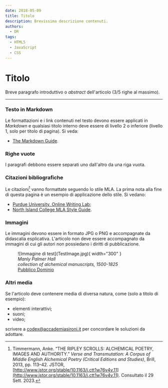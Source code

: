 ```yaml
---
date: 2018-05-09
title: Titolo 
description: Brevissima descrizione contenuti. 
authors: 
  - DR
tags:
  - HTML5
  - JavaScript
  - CSS
---
```

 
# Titolo

Breve paragrafo introduttivo o _abstract_ dell'articolo (3/5 righe al massimo).
 <!-- more -->
---

### Testo in Markdown

Le formattazioni e i link contenuti nel testo devono essere applicati in _Markdown_ e qualsiasi titolo interno deve essere di livello 2 o inferiore (livello 1, solo per titolo di pagina). Si veda:

- [The Markdown Guide](https://www.markdownguide.org/). 

### Righe vuote

I paragrafi debbono essere separati uno dall'altro da una riga vuota.

### Citazioni bibliografiche

Le citazioni[^1] vanno formattate seguendo lo stile MLA. La prima nota alla fine di questa pagina è un esempio di applicazione dello stile. Si vedano:

- [Purdue University, Online Writing Lab](https://owl.purdue.edu/owl/research_and_citation/mla_style/mla_formatting_and_style_guide/mla_general_format.html);
- [North Island College MLA Style Guide](https://library.nic.bc.ca/c.php?g=726538&p=5207740).

### Immagini

Le immagini devono essere in formato JPG o PNG e accompagnate da didascalia esplicativa. L'articolo non deve essere accompagnato da immagini di cui gli autori non possiedano i diritti di pubblicazione.

<figure markdown>
  ![Immagine di test](TestImage.jpg){ width="300" }
  <figcaption><i>Manly Palmer Hall<br> collection of alchemical manuscripts, 1500-1825</i><br><a href="https://www.flickr.com/photos/internetarchivebookimages/14804148573/in/photostream/" target="_blank">Pubblico Dominio</a></figcaption>
</figure>

### Altri media

Se l'articolo deve contenere media di diversa natura, come (solo a titolo di esempio):

- elementi interattivi;
- suoni;
- video;

scrivere a [codex@accademiasironi.it](mailto:codex@accademiasironi.it) per concordare le soluzioni da adottare.

[^1]: Timmermann, Anke. “THE RIPLEY SCROLLS: ALCHEMICAL POETRY, IMAGES AND AUTHORITY.” _Verse and Transmutation: A Corpus of Middle English Alchemical Poetry (Critical Editions and Studies)_, Brill, 2013, pp. 113–42. JSTOR, [http://www.jstor.org/stable/10.1163/j.ctt1w76v4v.11](http://www.jstor.org/stable/10.1163/j.ctt1w76v4v.11). Consultato il 29 Sett. 2023.